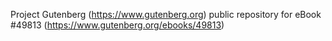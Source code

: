 Project Gutenberg (https://www.gutenberg.org) public repository for eBook #49813 (https://www.gutenberg.org/ebooks/49813)

